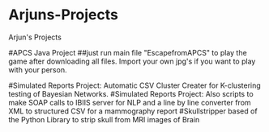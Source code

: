 # Arjuns-Projects
Arjun's Projects

#APCS Java Project ##just run main file "EscapefromAPCS" to play the game after downloading all files. Import your own jpg's if you want to play with your person.

#Simulated Reports Project: Automatic CSV Cluster Creater for K-clustering testing of Bayesian Networks.
#Simulated Reports Project: Also scripts to make SOAP calls to IBIIS server for NLP and a line by line converter from XML to structured CSV for a mammography report
#Skullstripper based of the Python Library to strip skull from MRI images of Brain
